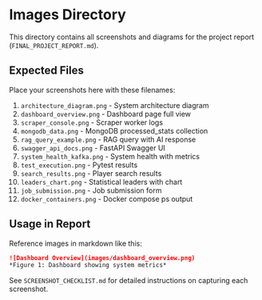 # Images Directory

This directory contains all screenshots and diagrams for the project report (`FINAL_PROJECT_REPORT.md`).

## Expected Files

Place your screenshots here with these filenames:

1. `architecture_diagram.png` - System architecture diagram
2. `dashboard_overview.png` - Dashboard page full view
3. `scraper_console.png` - Scraper worker logs
4. `mongodb_data.png` - MongoDB processed_stats collection
5. `rag_query_example.png` - RAG query with AI response
6. `swagger_api_docs.png` - FastAPI Swagger UI
7. `system_health_kafka.png` - System health with metrics
8. `test_execution.png` - Pytest results
9. `search_results.png` - Player search results
10. `leaders_chart.png` - Statistical leaders with chart
11. `job_submission.png` - Job submission form
12. `docker_containers.png` - Docker compose ps output

## Usage in Report

Reference images in markdown like this:
```markdown
![Dashboard Overview](images/dashboard_overview.png)
*Figure 1: Dashboard showing system metrics*
```

See `SCREENSHOT_CHECKLIST.md` for detailed instructions on capturing each screenshot.
